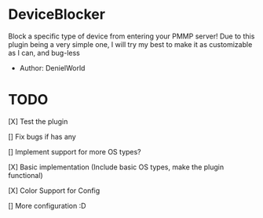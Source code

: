 # DeviceBlocker
 Block a specific type of device from entering your PMMP server!
 Due to this plugin being a very simple one, I will try my best
 to make it as customizable as I can, and bug-less
 - Author: DenielWorld
# TODO
[X] Test the plugin

[] Fix bugs if has any

[] Implement support for more OS types?

[X] Basic implementation 
(Include basic OS types, make the plugin functional)

[X] Color Support for Config

[] More configuration :D